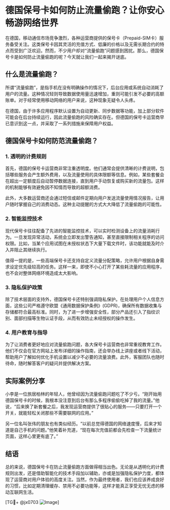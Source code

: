 # 德国保号卡如何防止流量偷跑？让你安心畅游网络世界

在德国，移动通信市场竞争激烈，各种运营商提供的保号卡（Prepaid-SIM卡）服务备受关注。这类保号卡因其灵活的充值方式、低廉的价格以及无需长期合约的特点而受到广泛欢迎。然而，不少用户却对“流量偷跑”问题感到困扰。那么，德国保号卡是如何防止流量偷跑的呢？今天就让我们一起来揭开谜底。

## 什么是流量偷跑？

所谓“流量偷跑”，是指手机在没有明确操作的情况下，后台应用或系统自动消耗了用户的流量。这种情况轻则导致数据使用量迅速增加，重则可能引发不必要的高额账单。对于经常使用移动网络的用户来说，这种现象无疑令人头疼。

在德国，由于许多应用程序默认设置为自动更新、同步数据等功能，加上部分软件可能会在后台持续运行，因此流量偷跑的风险确实存在。但德国的保号卡运营商早已意识到这一点，并采取了一系列措施来保障用户权益。

## 德国保号卡如何防范流量偷跑？

### 1. **透明的计费规则**

首先，德国的保号卡运营商非常注重透明度。他们通常会提供清晰的计费说明，包括哪些服务会产生额外费用，以及流量使用的具体限额等信息。例如，某些套餐会在超出一定额度后自动暂停数据连接，直到用户手动恢复或购买新的流量包。这样的机制能够有效避免因不知情而导致的超额消费。

此外，大多数运营商还会通过短信或邮件定期向用户发送流量使用情况报告，让用户随时掌握自己的消费动态。这种主动提醒的方式大大降低了流量偷跑的可能性。

### 2. **智能监控技术**

现代保号卡往往配备了先进的智能监控技术，可以实时检测设备上的流量消耗行为。一旦发现异常活动，系统会立即发出警告通知，甚至直接限制相关程序的访问权限。比如，当某个应用试图在未授权状态下大量下载文件时，该功能就能及时介入并阻止其继续执行。

值得一提的是，一些高端保号卡还支持自定义流量分配策略，允许用户根据自身需求设定优先级较高的任务。这样一来，即使不小心打开了某些耗流量的应用程序，也不会对整体网络环境造成太大影响。

### 3. **隐私保护政策**

除了技术层面的支持外，德国保号卡还特别强调隐私保护。在处理用户个人信息方面，这些公司严格遵守欧盟《通用数据保护条例》(GDPR)，确保所有数据收集与存储都符合最高标准。同时，为了进一步增强安全性，部分产品还引入了指纹识别、面部扫描等生物认证手段，从而有效防止未经授权的操作发生。

### 4. **用户教育与指导**

为了让消费者更好地应对流量偷跑问题，各大保号卡运营商也非常重视教育工作。他们不仅会在官方网站上发布详细的操作指南，还会举办线上讲座或者线下活动，帮助用户了解如何优化手机设置以减少不必要的流量浪费。此外，客服团队也随时待命，随时解答客户的疑问并提供解决方案。

## 实际案例分享

小李是一位旅居柏林的年轻人，他曾经因为流量偷跑问题吃了不少亏。“刚开始用德国保号卡的时候，我根本没注意到后台有那么多程序偷偷吃掉了我的流量。”他说，“后来换了新套餐之后，我发现运营商提供了很贴心的服务——只要打开一个开关，就能轻松关闭那些不需要联网的应用。”

另一位名叫张伟的朋友也有类似经历。“以前总觉得德国的网络速度慢，后来才知道是自己手机的问题。”他笑着补充道，“现在每次充值前都会先检查一下流量统计页面，这样心里更有底了。”

## 结语

总的来说，德国保号卡在防止流量偷跑方面做得相当出色。无论是从透明化的计费规则出发，还是借助智能化的技术手段加以辅助，亦或是加强隐私保护力度，都体现了运营商对用户体验的高度关注。当然，作为最终使用者，我们也应该养成良好的习惯，比如定期清理缓存、禁用不必要功能等，这样才能真正享受无忧无虑的移动互联网生活。

[TG💪+ @jx0703 ![Image](https://github.com/user-attachments/assets/dbca1d08-cadb-493c-b0ec-ad6f7a83f270)]